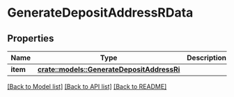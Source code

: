 # GenerateDepositAddressRData

## Properties

Name | Type | Description | Notes
------------ | ------------- | ------------- | -------------
**item** | [**crate::models::GenerateDepositAddressRi**](GenerateDepositAddressRI.md) |  | 

[[Back to Model list]](../README.md#documentation-for-models) [[Back to API list]](../README.md#documentation-for-api-endpoints) [[Back to README]](../README.md)


